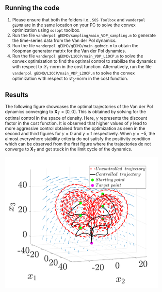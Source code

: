 ## Running the code
1. Please ensure that both the folders i.e., `SOS Toolbox` and `vanderpol gEDMD` are in the same location on your PC to solve the convex optimization using `sosopt` toolbox.
2. Run the file `vanderpol gEDMD/sampling/main_VDP_sampling.m` to generate the time-series data from the Van der Pol dynamics.
3. Run the file `vanderpol gEDMD/gEDMD/main_gedmdc.m` to obtain the Koopman generator matrix for the Van der Pol dynamics.
4. Run the file `vanderpol gEDMD/L1OCP/main_VDP_L1OCP.m` to solve the convex optimization to find the optimal control to stabilize the dynamics with respect to $`\mathcal{L}_1`$-norm in the cost function. Alternatively, run the file `vanderpol gEDMD/L2OCP/main_VDP_L2OCP.m` to solve the convex optimization with respect to $`\mathcal{L}_2`$-norm in the cost function.

## Results
The following figure showcases the optimal trajectories of the Van der Pol dynamics converging to $`\boldsymbol{X}_T=[0,0]`$. This is obtained by solving for the optimal control in the space of density. Here, $`\gamma`$ represents the discount factor in the cost function. It is observed that higher values of $`\gamma`$ lead to more aggressive control obtained from the optimization as seen in the second and third figures for $`\gamma=0`$ and $`\gamma=1`$ respectively. When $`\gamma=-5`$, the almost everywhere stability criteria do not satisfy the positivity condition which can be observed from the first figure where the trajectories do not converge to $`\boldsymbol{X}_T`$ and get stuck in the limit cycle of the dynamics. 
<p align="center">
<img src="../figures/Lorentz_results.PNG" width="1000">
</p>
